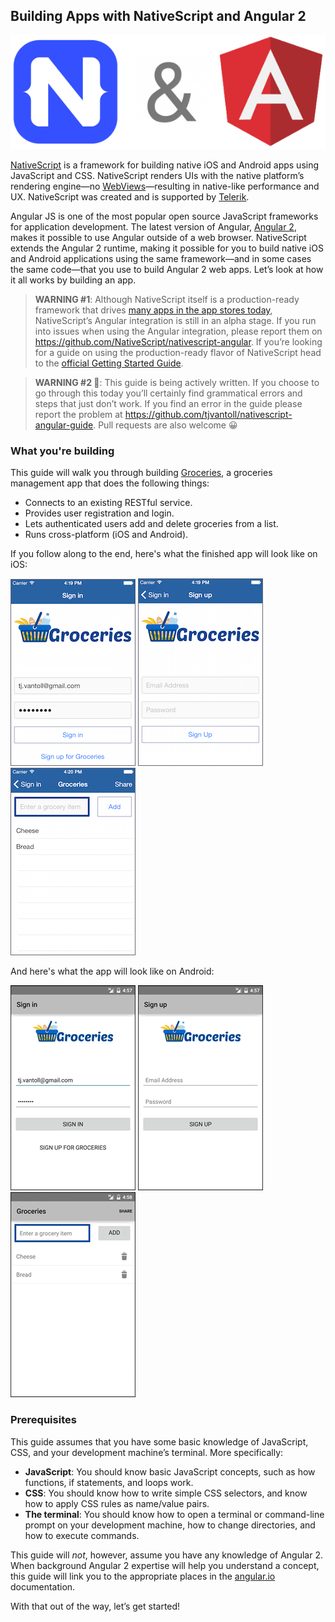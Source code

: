 ## Building Apps with NativeScript and Angular 2

<img src="images/banner.png" class="banner-image" alt="NativeScript and Angular 2 logos">

[NativeScript](https://www.nativescript.org/) is a framework for building native iOS and Android apps using JavaScript and CSS. NativeScript renders UIs with the native platform’s rendering engine—no [WebViews](http://developer.telerik.com/featured/what-is-a-webview/)—resulting in native-like performance and UX. NativeScript was created and is supported by [Telerik](http://www.telerik.com/).

Angular JS is one of the most popular open source JavaScript frameworks for application development. The latest version of Angular, [Angular 2](https://angular.io/), makes it possible to use Angular outside of a web browser. NativeScript extends the Angular 2 runtime, making it possible for you to build native iOS and Android applications using the same framework—and in some cases the same code—that you use to build Angular 2 web apps. Let’s look at how it all works by building an app.

> **WARNING #1**: Although NativeScript itself is a production-ready framework that drives [many apps in the app stores today](https://www.nativescript.org/showcases), NativeScript’s Angular integration is still in an alpha stage. If you run into issues when using the Angular integration, please report them on https://github.com/NativeScript/nativescript-angular. If you’re looking for a guide on using the production-ready flavor of NativeScript head to the [official Getting Started Guide](http://docs.nativescript.org/start/getting-started).

> **WARNING #2 🚧**: This guide is being actively written. If you choose to go through this today you’ll certainly find grammatical errors and steps that just don’t work. If you find an error in the guide please report the problem at <https://github.com/tjvantoll/nativescript-angular-guide>. Pull requests are also welcome 😀

### What you're building

This guide will walk you through building [Groceries](https://github.com/NativeScript/sample-Groceries), a groceries management app that does the following things:

- Connects to an existing RESTful service.
- Provides user registration and login.
- Lets authenticated users add and delete groceries from a list.
- Runs cross-platform (iOS and Android).

If you follow along to the end, here's what the finished app will look like on iOS:

![login](/images/chapter0/ios/1.png)
![register](/images/chapter0/ios/2.png)
![list](/images/chapter0/ios/3.png)

And here's what the app will look like on Android:

![](/images/chapter0/android/1.png)
![](/images/chapter0/android/2.png)
![](/images/chapter0/android/3.png)

### Prerequisites

This guide assumes that you have some basic knowledge of JavaScript, CSS, and your development machine’s terminal. More specifically:

* **JavaScript**: You should know basic JavaScript concepts, such as how functions, if statements, and loops work.
* **CSS**: You should know how to write simple CSS selectors, and know how to apply CSS rules as name/value pairs.
* **The terminal**: You should know how to open a terminal or command-line prompt on your development machine, how to change directories, and how to execute commands.

This guide will _not_, however, assume you have any knowledge of Angular 2. When background Angular 2 expertise will help you understand a concept, this guide will link you to the appropriate places in the [angular.io](https://angular.io/docs/ts/latest/) documentation.

With that out of the way, let’s get started!
